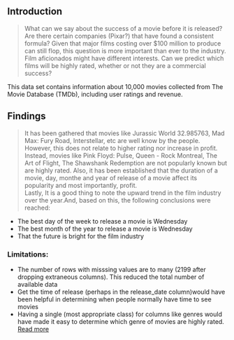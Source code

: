 ## Introduction
> What can we say about the success of a movie before it is released? Are there certain companies (Pixar?) that have found a consistent formula? Given that major films costing over $100 million to produce can still flop, this question is more important than ever to the industry. Film aficionados might have different interests. Can we predict which films will be highly rated, whether or not they are a commercial success?

This data set contains information about 10,000 movies collected from The Movie Database (TMDb), including user ratings and revenue.

## Findings
> It has been gathered that movies like Jurassic World	32.985763, Mad Max: Fury Road, Interstellar, etc are well know by the people. However, this does not relate to higher rating nor increase in profit. Instead, movies like Pink Floyd: Pulse, Queen - Rock Montreal, The Art of Flight, The Shawshank Redemption	 are not popularly known but are highly rated.
> Also, it has been established that the duration of a movie, day, monthe and year of release of a movie affect its popularity and most importantly, profit.<br>
> Lastly, It is a good thing to note the upward trend in the film industry over the year.And, based on this, the following conclusions were reached:
- The best day of the week to release a movie is Wednesday
- The best month of the year to release a movie is Wednesday
- That the future is bright for the film industry

### Limitations:
- The number of rows with misssing values are to many (2199 after dropping extraneous columns). This reduced the total number of available data
- Get the time of release (perhaps in the release_date column)would have been helpful in determining when people normally have time to see movies
- Having a single (most appropriate class) for columns like genres would have made it easy to determine which genre of movies are highly rated. [Read more]('movie_success_analysis.ipynb')
